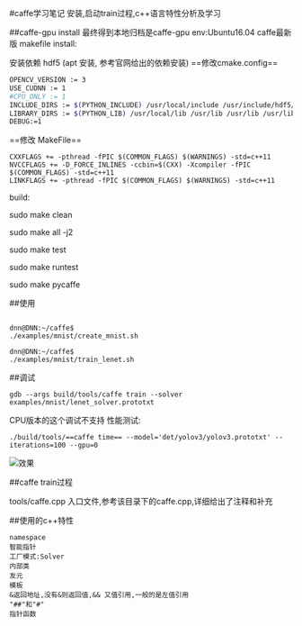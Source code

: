 #caffe学习笔记
安装,启动train过程,c++语言特性分析及学习

##caffe-gpu install
最终得到本地归档是caffe-gpu
env:Ubuntu16.04 caffe最新版 makefile
install:

安装依赖 hdf5 (apt 安装, 参考官网给出的依赖安装)
==修改cmake.config==
```sh
OPENCV_VERSION := 3
USE_CUDNN := 1
#CPU_ONLY := 1
INCLUDE_DIRS := $(PYTHON_INCLUDE) /usr/local/include /usr/include/hdf5/serial
LIBRARY_DIRS := $(PYTHON_LIB) /usr/local/lib /usr/lib /usr/lib /usr/lib/x86_64-linux-gnu/hdf5/serial
DEBUG:=1
```
==修改 MakeFile==
```
CXXFLAGS += -pthread -fPIC $(COMMON_FLAGS) $(WARNINGS) -std=c++11
NVCCFLAGS += -D_FORCE_INLINES -ccbin=$(CXX) -Xcompiler -fPIC $(COMMON_FLAGS) -std=c++11
LINKFLAGS += -pthread -fPIC $(COMMON_FLAGS) $(WARNINGS) -std=c++11
```
build:

sudo make clean

sudo make all -j2

sudo make test

sudo make runtest

sudo make pycaffe


##使用
```

dnn@DNN:~/caffe$ 
./examples/mnist/create_mnist.sh

dnn@DNN:~/caffe$ 
./examples/mnist/train_lenet.sh
```

##调试
```
gdb --args build/tools/caffe train --solver examples/mnist/lenet_solver.prototxt
```
CPU版本的这个调试不支持
性能测试:
```
./build/tools/==caffe time== --model='det/yolov3/yolov3.prototxt' --iterations=100 --gpu=0
```



![效果](./result.JPG)

##caffe train过程

tools/caffe.cpp 入口文件,参考该目录下的caffe.cpp,详细给出了注释和补充


##使用的c++特性
```
namespace
智能指针
工厂模式:Solver
内部类
友元
模板
&返回地址,没有&则返回值,&& 又值引用,一般的是左值引用
"##"和"#"
指针函数


```
